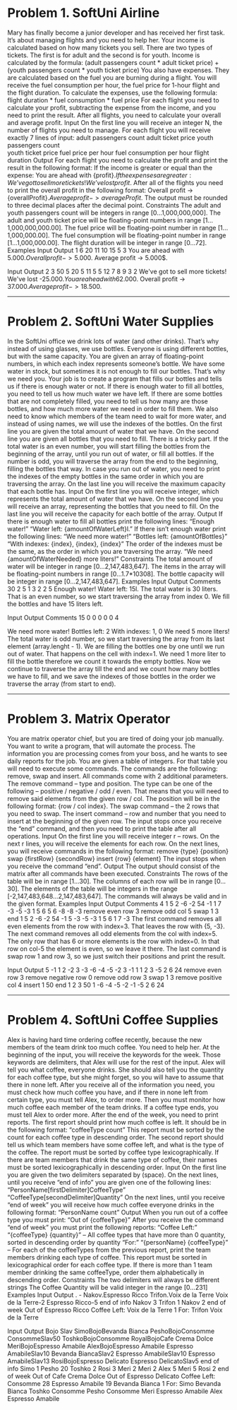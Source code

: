 # Problem 1. SoftUni Airline

Mary has finally become a junior developer and has received her first task. It’s about managing flights and you need to help her.
Your income is calculated based on how many tickets you sell. There are two types of tickets. The first is for adult and the second is for youth. Income is calculated by the formula: 
(adult passengers count * adult ticket price) + (youth passengers count * youth ticket price)
You also have expenses. They are calculated based on the fuel you are burning during a flight. You will receive the fuel consumption per hour, the fuel price for 1-hour flight and the flight duration. To calculate the expenses, use the following formula:
flight duration * fuel consumption * fuel price
For each flight you need to calculate your profit, subtracting the expense from the income, and you need to print the result. After all flights, you need to calculate your overall and average profit.
Input
On the first line you will receive an integer N, the number of flights you need to manage. For each flight you will receive exactly 7 lines of input:
adult passengers count
adult ticket price 
youth passengers count  
youth ticket price 
fuel price per hour
fuel consumption per hour
flight duration
Output
For each flight you need to calculate the profit and print the result in the following format:
If the income is greater or equal than the expense:
You are ahead with {profit}$.
If the expenses are greater:
We’ve got to sell more tickets! We’ve lost {profit}$.
After all of the flights you need to print the overall profit in the following format:
Overall profit -> {overallProfit}$.
Average profit -> {averageProfit}$.
The output must be rounded to three decimal places after the decimal point.
Constraints
The adult and youth passengers count will be integers in range [0…1,000,000,000].
The adult and youth ticket price will be floating-point numbers in range [1…1,000,000,000.00].
The fuel price will be floating-point number in range [1…1,000,000.00].
The fuel consumption will be floating-point number in range [1…1,000,000.00].
The flight duration will be integer in range [0…72].
Examples
Input
Output
1
6
20
11
10
15
5
3
You are ahead with 5.000$.
Overall profit -> 5.000$.
Average profit -> 5.000$.

Input
Output
2
3
50
5
20
5
11
5
5
12
7
8
9
3
2
We've got to sell more tickets! We've lost -25.000$.
You are ahead with 62.000$.
Overall profit -> 37.000$.
Average profit -> 18.500$.

----------------------------------------------------------------------------------------------------

# Problem 2. SoftUni Water Supplies

In the SoftUni office we drink lots of water (and other drinks). That’s why instead of using glasses, we use bottles.
Everyone is using different bottles, but with the same capacity. You are given an array of floating-point numbers, in which each index represents someone’s bottle.
We have some water in stock, but sometimes it is not enough to fill our bottles. That’s why we need you. Your job is to create a program that fills our bottles and tells us if there is enough water or not. If there is enough water to fill all bottles, you need to tell us how much water we have left. If there are some bottles that are not completely filled, you need to tell us how many are those bottles, and how much more water we need in order to fill them. We also need to know which members of the team need to wait for more water, and instead of using names, we will use the indexes of the bottles.
On the first line you are given the total amount of water that we have. On the second line you are given all bottles that you need to fill. There is a tricky part. If the total water is an even number, you will start filling the bottles from the beginning of the array, until you run out of water, or fill all bottles. If the number is odd, you will traverse the array from the end to the beginning, filling the bottles that way. In case you run out of water, you need to print the indexes of the empty bottles in the same order in which you are traversing the array. On the last line you will receive the maximum capacity that each bottle has.
Input
On the first line you will receive integer, which represents the total amount of water that we have.
On the second line you will receive an array, representing the bottles that you need to fill.
On the last line you will receive the capacity for each bottle of the array.
Output
If there is enough water to fill all bottles print the following lines:
“Enough water!”
“Water left: {amountOfWaterLeft}l.”
If there isn’t enough water print the following lines:
“We need more water!”
“Bottles left: {amountOfBottles}”
“With indexes: {index}, {index}, {index}”
The order of the indexes must be the same, as the order in which you are traversing the array.
“We need {amountOfWaterNeeded} more liters!”
Constraints
The total amount of water will be integer in range [0…2,147,483,647].
The items in the array will be floating-point numbers in range [0…1.7*10308].
The bottle capacity will be integer in range [0…2,147,483,647].
Examples
Input
Output
Comments
30
2 5 1 3 2 2
5
Enough water!
Water left: 15l.
The total water is 30 liters. That is an even number, so we start traversing the array from index 0. We fill the bottles and have 15 liters left.

Input
Output
Comments
15
0 0 0 0 0
4

We need more water!
Bottles left: 2
With indexes: 1, 0
We need 5 more liters!
The total water is odd number, so we start traversing the array from its last element  (array.lenght - 1). 
We are filling the bottles one by one until we run out of water.
That happens on the cell with index=1. We need 1 more liter to fill the bottle thereforе we count it towards the empty bottles.
Now we continue to traverse the array till the end and we count how many bottles we have to fill, and we save the indexes of those bottles in the order we traverse the array (from start to end).


----------------------------------------------------------------------------------------------------

# Problem 3. Matrix Operator

You are matrix operator chief, but you are tired of doing your job manually. You want to write a program, that will automate the process. The information you are processing comes from your boss, and he wants to see daily reports for the job.
You are given a table of integers. For that table you will need to execute some commands.
The commands are the following: remove, swap and insert. All commands come with 2 additional parameters. 
The remove command – type and position.
The type can be one of the following – positive / negative / odd / even. That means that you will need to remove said elements from the given row / col.
The position will be in the following format: {row / col index}.
The swap command – the 2 rows that you need to swap.
The insert command – row and number that you need to insert at the beginning of the given row.
The input stops once you receive the “end” command, and then you need to print the table after all operations.
Input
On the first line you will receive integer r – rows.
On the next r lines, you will receive the elements for each row.
On the next lines, you will receive commands in the following format:
remove {type} {position}
swap {firstRow} {secondRow}
insert {row} {element}
The input stops when you receive the command “end”.
Output
The output should consist of the matrix after all commands have been executed.
Constraints
The rows of the table will be in range [1…30].
The columns of each row will be in range [0…30].
The elements of the table will be integers in the range [-2,147,483,648…2,147,483,647].
The commands will always be valid and in the given format.
Examples
Input
Output
Comments
4
1 5 2 -6 -2 54 -1
1 7 -3
-5 -3 1 5 6
5 6 -8 -8 -3
remove even row 3
remove odd col 5
swap 1 3
end
1 5 2 -6 -2 54 -1
5 -3
-5 -3 1 5 6
1 7 -3
The first command removes all even elements from the row with index=3. That leaves the row with {5, -3}.
The next command removes all odd elements from the col with index=5. The only row that has 6 or more elements is the row with index=0. In that row on col-5 the element is even, so we leave it there.
The last command is swap row 1 and row 3, so we just switch their positions and print the result.

Input
Output
5
-1 1 2 -2 3 -3
-6 -4 -5 -2 3 -1
1
1 2 3
-5 2 6 24
remove even row 3
remove negative row 0
remove odd row 3
swap 1 3
remove positive col 4
insert 1 50
end
1 2 3
50
1
-6 -4 -5 -2 -1
-5 2 6 24

----------------------------------------------------------------------------------------------------

# Problem 4. SoftUni Coffee Supplies

Alex is having hard time ordering coffee recently, because the new members of the team drink too much coffee. You need to help her. At the beginning of the input, you will receive the keywords for the week. Those keywords are delimiters, that Alex will use for the rest of the input. Alex will tell you what coffee, everyone drinks. She should also tell you the quantity for each coffee type, but she might forget, so you will have to assume that there in none left.
After you receive all of the information you need, you must check how much coffee you have, and if there in none left from certain type, you must tell Alex, to order more. Then you must monitor how much coffee each member of the team drinks. If a coffee type ends, you must tell Alex to order more. After the end of the week, you need to print reports. The first report should print how much coffee is left. It should be in the following format: 
“coffeeType count”
This report must be sorted by the count for each coffee type in descending order.
The second report should tell us which team members have some coffee left, and what is the type of the coffee. The report must be sorted by coffee type lexicographically. If there are team members that drink the same type of coffee, their names must be sorted lexicographically in descending order.
Input
On the first line you are given the two delimiters separated by (space).
On the next lines, until you receive “end of info” you are given one of the following lines:
“PersonName[firstDelimiter]CoffeeType”
“CoffeeType[secondDelimiter]Quantity”
On the next lines, until you receive “end of week” you will receive how much coffee everyone drinks in the following format:
“PersonName count”
Output
When you run out of a coffee type you must print:
“Out of {coffeeType}”
After you receive the command “end of week” you must print the following reports:
“Coffee Left:”
“{coffeeType} {quantity}” – All coffee types that have more than 0 quantity, sorted in descending order by quantity
“For:”
“{personName} {coffeeType}” – For each of the coffeeTypes from the previous report, print the team members drinking each type of coffee. This report must be sorted in lexicographical order for each coffee type. If there is more than 1 team member drinking the same coffeeType, order them alphabetically in descending order.
Constraints
The two delimiters will always be different strings
The Coffee Quantity will be valid integer in the range [0...231]
Examples
Input
Output
. -
Nakov.Espresso Ricco
Trifon.Voix de la Terre
Voix de la Terre-2
Espresso Ricco-5
end of info
Nakov 3
Trifon 1
Nakov 2
end of week
Out of Espresso Ricco
Coffee Left:
Voix de la Terre 1
For:
Trifon Voix de la Terre

Input
Output
Bojo Slav
SimoBojoBevanda Bianca
PeshoBojoConsomme
ConsommeSlav50
ToshkoBojoConsomme
RoyalBojoCafe Crema Dolce
MeriBojoEspresso Amabile
AlexBojoEspresso Amabile
Espresso AmabileSlav10
Bevanda BiancaSlav2
Espresso AmabileSlav10
Espresso AmabileSlav13
RosiBojoEspresso Delicato
Espresso DelicatoSlav5
end of info
Simo 1
Pesho 20
Toshko 2
Rosi 3
Meri 2
Meri 2
Alex 5
Meri 5
Rosi 2
end of week
Out of Cafe Crema Dolce
Out of Espresso Delicato
Coffee Left:
Consomme 28
Espresso Amabile 19
Bevanda Bianca 1
For:
Simo Bevanda Bianca
Toshko Consomme
Pesho Consomme
Meri Espresso Amabile
Alex Espresso Amabile

